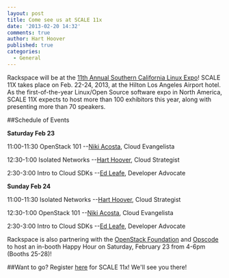 ```yaml
---
layout: post
title: Come see us at SCALE 11x
date: '2013-02-20 14:32'
comments: true
author: Hart Hoover
published: true
categories:
  - General
---
```

Rackspace will be at the [11th Annual Southern California Linux Expo](http://www.socallinuxexpo.org/scale11x/)! SCALE 11X takes place on Feb. 22-24, 2013, at the Hilton Los Angeles Airport hotel. As the first-of-the-year Linux/Open Source software expo in North America, SCALE 11X expects to host more than 100 exhibitors this year, along with presenting more than 70 speakers.
<!-- more -->
##Schedule of Events

**Saturday Feb 23**

11:00-11:30 OpenStack 101 --[Niki Acosta](https://twitter.com/nikiacosta), Cloud Evangelista

12:30-1:00 Isolated Networks --[Hart Hoover](https://twitter.com/hhoover), Cloud Strategist 

2:30-3:00 Intro to Cloud SDKs --[Ed Leafe](https://twitter.com/edleafe), Developer Advocate

**Sunday Feb 24**

11:00-11:30 Isolated Networks --[Hart Hoover](https://twitter.com/hhoover), Cloud Strategist

12:30-1:00 OpenStack 101 --[Niki Acosta](https://twitter.com/nikiacosta), Cloud Evangelista

2:30-3:00 Intro to Cloud SDKs --[Ed Leafe](https://twitter.com/edleafe), Developer Advocate

Rackspace is also partnering with the [OpenStack Foundation](http://www.openstack.org) and [Opscode](http://www.opscode.com) to host an in-booth Happy Hour on Saturday, February 23 from 4-6pm (Booths 25-28)!

##Want to go?
Register [here](https://reg.socallinuxexpo.org/reg6/) for SCALE 11x! We'll see you there!
